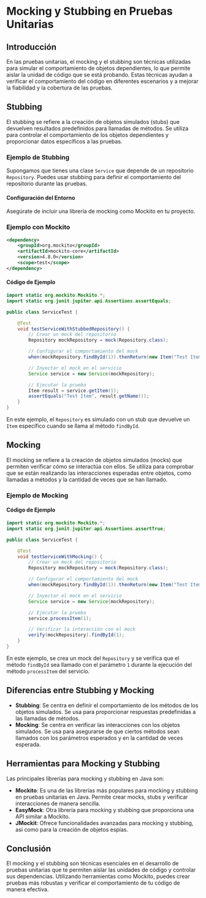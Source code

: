 # Mocking y Stubbing en Pruebas Unitarias

## Introducción

En las pruebas unitarias, el mocking y el stubbing son técnicas utilizadas para simular el comportamiento de objetos dependientes, lo que permite aislar la unidad de código que se está probando. Estas técnicas ayudan a verificar el comportamiento del código en diferentes escenarios y a mejorar la fiabilidad y la cobertura de las pruebas.

## Stubbing

El stubbing se refiere a la creación de objetos simulados (stubs) que devuelven resultados predefinidos para llamadas de métodos. Se utiliza para controlar el comportamiento de los objetos dependientes y proporcionar datos específicos a las pruebas.

### Ejemplo de Stubbing

Supongamos que tienes una clase `Service` que depende de un repositorio `Repository`. Puedes usar stubbing para definir el comportamiento del repositorio durante las pruebas.

#### Configuración del Entorno

Asegúrate de incluir una librería de mocking como Mockito en tu proyecto.

### Ejemplo con Mockito

```xml
<dependency>
    <groupId>org.mockito</groupId>
    <artifactId>mockito-core</artifactId>
    <version>4.8.0</version>
    <scope>test</scope>
</dependency>
```

#### Código de Ejemplo

```java
import static org.mockito.Mockito.*;
import static org.junit.jupiter.api.Assertions.assertEquals;

public class ServiceTest {

    @Test
    void testServiceWithStubbedRepository() {
        // Crear un mock del repositorio
        Repository mockRepository = mock(Repository.class);

        // Configurar el comportamiento del mock
        when(mockRepository.findById(1)).thenReturn(new Item("Test Item"));

        // Inyectar el mock en el servicio
        Service service = new Service(mockRepository);

        // Ejecutar la prueba
        Item result = service.getItem(1);
        assertEquals("Test Item", result.getName());
    }
}
```

En este ejemplo, el `Repository` es simulado con un stub que devuelve un `Item` específico cuando se llama al método `findById`.

## Mocking

El mocking se refiere a la creación de objetos simulados (mocks) que permiten verificar cómo se interactúa con ellos. Se utiliza para comprobar que se están realizando las interacciones esperadas entre objetos, como llamadas a métodos y la cantidad de veces que se han llamado.

### Ejemplo de Mocking

#### Código de Ejemplo

```java
import static org.mockito.Mockito.*;
import static org.junit.jupiter.api.Assertions.assertTrue;

public class ServiceTest {

    @Test
    void testServiceWithMocking() {
        // Crear un mock del repositorio
        Repository mockRepository = mock(Repository.class);

        // Configurar el comportamiento del mock
        when(mockRepository.findById(1)).thenReturn(new Item("Test Item"));

        // Inyectar el mock en el servicio
        Service service = new Service(mockRepository);

        // Ejecutar la prueba
        service.processItem(1);

        // Verificar la interacción con el mock
        verify(mockRepository).findById(1);
    }
}
```

En este ejemplo, se crea un mock del `Repository` y se verifica que el método `findById` sea llamado con el parámetro `1` durante la ejecución del método `processItem` del servicio.

## Diferencias entre Stubbing y Mocking

- **Stubbing**: Se centra en definir el comportamiento de los métodos de los objetos simulados. Se usa para proporcionar respuestas predefinidas a las llamadas de métodos.
- **Mocking**: Se centra en verificar las interacciones con los objetos simulados. Se usa para asegurarse de que ciertos métodos sean llamados con los parámetros esperados y en la cantidad de veces esperada.

## Herramientas para Mocking y Stubbing

Las principales librerías para mocking y stubbing en Java son:

- **Mockito**: Es una de las librerías más populares para mocking y stubbing en pruebas unitarias en Java. Permite crear mocks, stubs y verificar interacciones de manera sencilla.
- **EasyMock**: Otra librería para mocking y stubbing que proporciona una API similar a Mockito.
- **JMockit**: Ofrece funcionalidades avanzadas para mocking y stubbing, así como para la creación de objetos espías.

## Conclusión

El mocking y el stubbing son técnicas esenciales en el desarrollo de pruebas unitarias que te permiten aislar las unidades de código y controlar sus dependencias. Utilizando herramientas como Mockito, puedes crear pruebas más robustas y verificar el comportamiento de tu código de manera efectiva.
